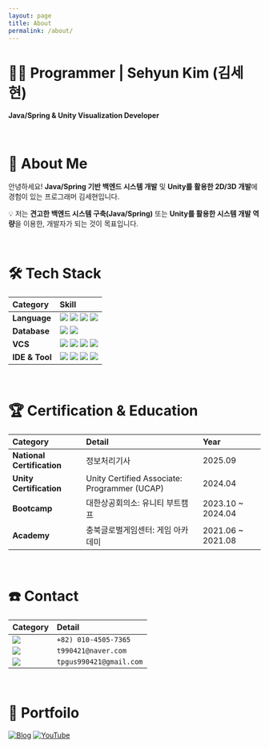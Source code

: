 ```yaml
---
layout: page
title: About
permalink: /about/
---
```


# 🧑‍💻 Programmer | Sehyun Kim (김세현)
 **Java/Spring & Unity Visualization Developer**

<br>

# 🚀 About Me

안녕하세요! **Java/Spring 기반 백엔드 시스템 개발** 및 **Unity를 활용한 2D/3D 개발**에 경험이 있는 프로그래머 김세현입니다.

💡 저는 **견고한 백엔드 시스템 구축(Java/Spring)** 또는 **Unity를 활용한 시스템 개발 역량**을 이용한, 개발자가 되는 것이 목표입니다.

<br>

# 🛠️ Tech Stack

| Category | Skill |
| :--- | :--- |
| **Language** | <img src="https://img.shields.io/badge/Java-FC801D?style=for-the-badge&logo=openjdk&logoColor=white"> <img src="https://img.shields.io/badge/Spring%20Boot-6DB33F?style=for-the-badge&logo=spring&logoColor=white"> <img src="https://img.shields.io/badge/CSharp-9B4F96?style=for-the-badge&logo=sharp&logoColor=white"> <img src="https://img.shields.io/badge/C-00599C?style=for-the-badge&logo=c&logoColor=white"> |
| **Database** | <img src="https://img.shields.io/badge/MySQL-0073A8?style=for-the-badge&logo=mysql&logoColor=white"> <img src="https://img.shields.io/badge/MSSQL-3465A4?style=for-the-badge&logo=googlecloudstorage&logoColor=white"> |
| **VCS** | <img src="https://img.shields.io/badge/Git-F05032?style=for-the-badge&logo=git&logoColor=white"> <img src="https://img.shields.io/badge/Github-181717?style=for-the-badge&logo=github&logoColor=white"> <img src="https://img.shields.io/badge/SVN-7C98D5?style=for-the-badge&logo=subversion&logoColor=white"> <img src="https://img.shields.io/badge/Fork-007ACC?style=for-the-badge&logo=greasyfork&logoColor=white"> |
| **IDE & Tool** | <img src="https://img.shields.io/badge/IntelliJ%20IDEA-FF8000?style=for-the-badge&logo=intellijidea&logoColor=white"> <img src="https://img.shields.io/badge/Eclipse-2C2255?style=for-the-badge&logo=eclipse&logoColor=white"> <img src="https://img.shields.io/badge/Unity-00CCAA?style=for-the-badge&logo=unity&logoColor=black"> <img src="https://img.shields.io/badge/Visual%20Studio-5C2D91?style=for-the-badge&logo=vectorlogozone&logoColor=white"> |

<br>

# 🏆 Certification & Education

| Category | Detail | Year |
| :--- | :--- | :--- |
| **National Certification** | 정보처리기사 | 2025.09 |
| **Unity Certification** | Unity Certified Associate: Programmer (UCAP) | 2024.04 |
| **Bootcamp** | 대한상공회의소: 유니티 부트캠프 | 2023.10 ~ 2024.04 |
| **Academy** | 충북글로벌게임센터: 게임 아카데미 | 2021.06 ~ 2021.08 |

<br>

# ☎️ Contact

| Category | Detail |
| :--- | :--- |
| <img src="https://img.shields.io/badge/Mobile-6C757D?style=flat&logo=picsart&logoColor=white"> | `+82) 010-4505-7365` |
| <img src="https://img.shields.io/badge/Naver-03C75A?style=flat&logo=naver&logoColor=white"> | `t990421@naver.com` |
| <img src="https://img.shields.io/badge/Gmail-EA4335?style=flat&logo=gmail&logoColor=white"> | `tpgus990421@gmail.com` |

<br>

# 📄 Portfoilo
[![Blog](https://img.shields.io/badge/Blog-FF7F33?style=for-the-badge&logo=github&logoColor=white)](https://99blanc.github.io)
[![YouTube](https://img.shields.io/badge/Youtube-FF0000?style=for-the-badge&logo=youtube&logoColor=white)](https://youtube.com/@99blanc)
